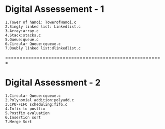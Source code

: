 # Digital Assessement - 1

    1.Tower of hanoi: TowerofHanoi.c
    2.Singly linked list: Linkedlist.c
    3.Array:array.c
    4.Stack:stacks.c
    5.Queue:queue.c
    6.Circular Queue:cqueue.c
    7.Doubly linked list:dlinkedlist.c

=======================================================
# Digital Assessment - 2
    1.Circular Queue:cqueue.c
    2.Polynomial addition:polyadd.c
    3.CPU-FIFO scheduling:fifo.c
    4.Infix to postfix
    5.Postfix evaluation
    6.Insertion sort
    7.Merge Sort
